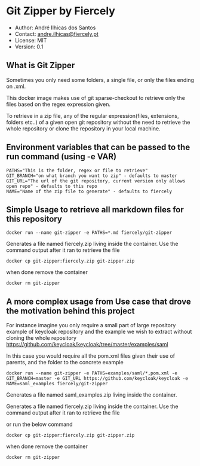 # Git Zipper by Fiercely

- Author: André Ilhicas dos Santos
- Contact: andre.ilhicas@fiercely.pt
- License: MIT
- Version: 0.1

## What is Git Zipper


Sometimes you only need some folders, a single file, or only the files ending on .xml.

This docker image makes use of git sparse-checkout to retrieve only the files based on the regex expression given.

To retrieve in a zip file, any of the regular expression(files, extensions, folders etc..) of a given open git repository without the need to retrieve the whole repository or clone the repository in your local machine.

## Environment variables that can be passed to the run command (using -e VAR)

    PATHS="This is the folder, regex or file to retrieve"
    GIT_BRANCH="on what branch you want to zip" - defaults to master
    GIT_URL="The url of the git repository, current version only allows open repo" - defaults to this repo
    NAME="Name of the zip file to generate" - defaults to fiercely

## Simple Usage to retrieve all markdown files for this repository

    docker run --name git-zipper -e PATHS=*.md fiercely/git-zipper

Generates a file named fiercely.zip living inside the container.
Use the command output after it ran to retrieve the file

    docker cp git-zipper:fiercely.zip git-zipper.zip

when done remove the container

    docker rm git-zipper

## A more complex usage from Use case that drove the motivation behind this project

For instance imagine you only require a small part of large repository
example of keycloak repository and the example we wish to extract without cloning the whole repository
https://github.com/keycloak/keycloak/tree/master/examples/saml

In this case you would require all the pom.xml files given their use of parents, and the folder to the concrete example

    docker run --name git-zipper -e PATHS=examples/saml/*,pom.xml -e GIT_BRANCH=master -e GIT_URL https://github.com/keycloak/keycloak -e NAME=saml_examples fiercely/git-zipper

Generates a file named saml_examples.zip living inside the container.

Generates a file named fiercely.zip living inside the container.
Use the command output after it ran to retrieve the file

or run the below command

    docker cp git-zipper:fiercely.zip git-zipper.zip

when done remove the container

    docker rm git-zipper